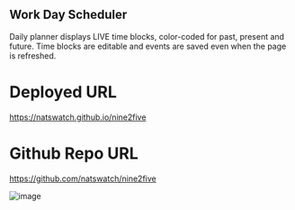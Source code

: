 ## Work Day Scheduler 
Daily planner displays LIVE time blocks, color-coded for past, present and future. Time blocks are editable and events are saved even when the page is refreshed.


# Deployed URL
https://natswatch.github.io/nine2five

# Github Repo URL
https://github.com/natswatch/nine2five

![image](https://user-images.githubusercontent.com/24613646/90992079-4b3bfe00-e562-11ea-8525-5f973f6fd067.png)